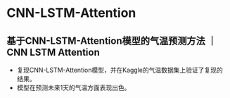 # CNN-LSTM-Attention
## 基于CNN-LSTM-Attention模型的气温预测方法 ｜ CNN LSTM Attention
- 复现CNN-LSTM-Attention模型，并在Kaggle的气温数据集上验证了复现的结果。
- 模型在预测未来1天的气温方面表现出色。
